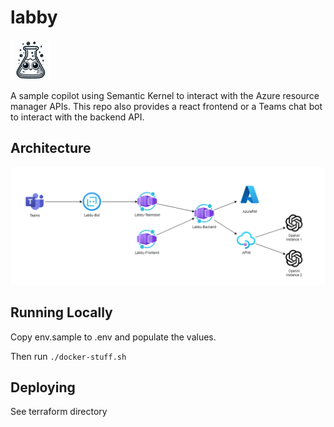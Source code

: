 # labby

![labby-64.png](labby-64.png)

A sample copilot using Semantic Kernel to interact with the Azure resource manager APIs. This repo also provides a react frontend or a Teams chat bot to interact with the backend API.

## Architecture

![custom-copilot-arch.png](custom-copilot-arch.png)

## Running Locally
Copy env.sample to .env and populate the values.

Then run `./docker-stuff.sh`

## Deploying
See terraform directory